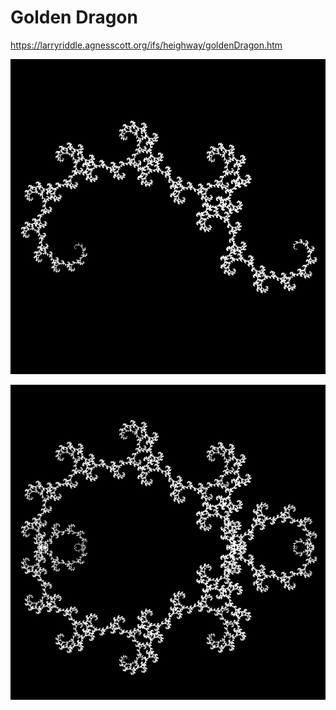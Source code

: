 # Golden Dragon
https://larryriddle.agnesscott.org/ifs/heighway/goldenDragon.htm

![Alt text](images/dragon.jpg?raw=true "Dragon Curve")

![Alt text](images/dragon2.jpg?raw=true "Double Mirrored Dragon Curve")
